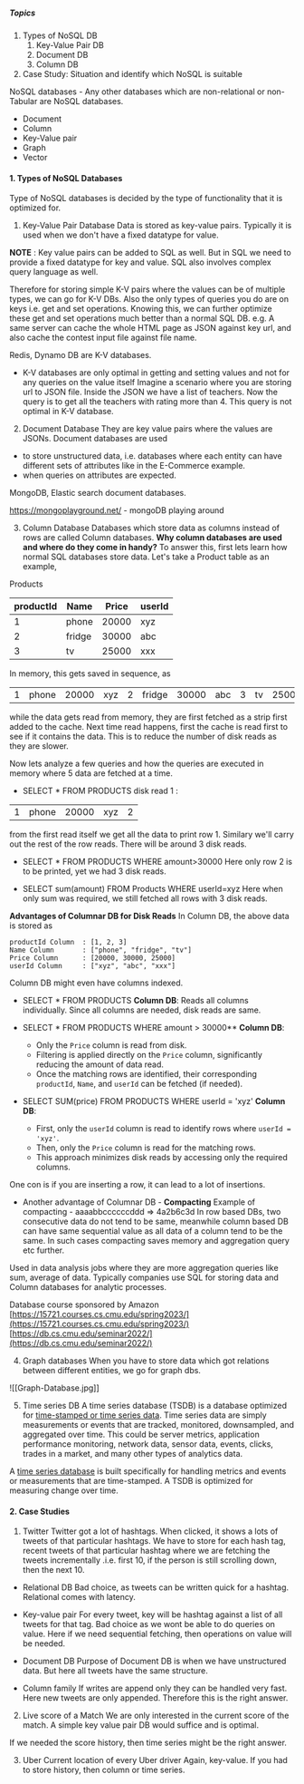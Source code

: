 ##### Topics
1. Types of NoSQL DB
	1. Key-Value Pair DB
	2. Document DB
	3. Column DB
2. Case Study: Situation and identify which NoSQL is suitable

NoSQL databases - Any other databases which are non-relational or non-Tabular are NoSQL databases.
- Document
- Column
- Key-Value pair
- Graph
- Vector

#### 1. Types of NoSQL Databases
Type of NoSQL databases is decided by the type of functionality that it is optimized for.
1. Key-Value Pair Database
Data is stored as key-value pairs. Typically it is used when we don't have a fixed datatype for value.

**NOTE** : Key value pairs can be added to SQL as well. But in SQL we need to provide a fixed datatype for key and value. SQL also involves complex query language as well.

Therefore for storing simple K-V pairs where the values can be of multiple types, we can go for K-V DBs. Also the only types of queries you do are on keys i.e. get and set operations. Knowing this, we can further optimize these get and set operations much better than a normal SQL DB.
e.g. A same server can cache the whole HTML page as JSON against key url, and also cache the contest input file against file name.

Redis, Dynamo DB are K-V databases.

- K-V databases are only optimal in getting and setting values and not for any queries on the value itself
Imagine a scenario where you are storing url to JSON file. Inside the JSON we have a list of teachers. Now the query is to get all the teachers with rating more than 4. This query is not optimal in K-V database.

2. Document Database
They are key value pairs where the values are JSONs. 
Document databases are used 
- to store unstructured data, i.e. databases where each entity can have different sets of attributes like in the E-Commerce example. 
- when queries on attributes are expected.

MongoDB, Elastic search  document databases.

https://mongoplayground.net/  - mongoDB playing around

3. Column Database
Databases which store data as columns instead of rows are called Column databases.
**Why column databases are used and where do they come in handy?**
To answer this, first lets learn how normal SQL databases store data. Let's take a Product table as an example, 

Products

| productId | Name   | Price | userId |
| --------- | ------ | ----- | ------ |
| 1         | phone  | 20000 | xyz    |
| 2         | fridge | 30000 | abc    |
| 3         | tv     | 25000 | xxx    |
In memory, this gets saved in sequence, as

|     |       |       |     |     |        |       |     |     |     |       |     |
| --- | ----- | ----- | --- | --- | ------ | ----- | --- | --- | --- | ----- | --- |
| 1   | phone | 20000 | xyz | 2   | fridge | 30000 | abc | 3   | tv  | 25000 | xxx |
while the data gets read from memory, they are first fetched as a strip first added to the cache. Next time read happens, first the cache is read first to see if it contains the data. This is to reduce the number of disk reads as they are slower. 

Now lets analyze a few queries and how the queries are executed in memory where 5 data are fetched at a time.

- SELECT * FROM PRODUCTS
disk read 1 :

|     |       |       |     |     |
| --- | ----- | ----- | --- | --- |
| 1   | phone | 20000 | xyz | 2   |

from the first read itself we get all the data to print row 1.
Similary we'll carry out the rest of the row reads. There will be around 3 disk reads.

- SELECT * FROM PRODUCTS WHERE amount>30000
Here only row 2 is to be printed, yet we had 3 disk reads.

- SELECT sum(amount) FROM Products WHERE userId=xyz
Here when only sum was required, we still fetched all rows with 3 disk reads.

**Advantages of Columnar DB for Disk Reads**
In Column DB, the above data is stored as

```
productId Column  : [1, 2, 3]
Name Column       : ["phone", "fridge", "tv"]
Price Column      : [20000, 30000, 25000]
userId Column     : ["xyz", "abc", "xxx"]
```


Column DB might even have columns indexed.

- SELECT * FROM PRODUCTS
 **Column DB**: Reads all columns individually. Since all columns are needed, disk reads are same.

- SELECT * FROM PRODUCTS WHERE amount > 30000**
**Column DB**:
    - Only the `Price` column is read from disk.
    - Filtering is applied directly on the `Price` column, significantly reducing the amount of data read.
    - Once the matching rows are identified, their corresponding `productId`, `Name`, and `userId` can be fetched (if needed).

- SELECT SUM(price) FROM PRODUCTS WHERE userId = 'xyz'
**Column DB**:
    - First, only the `userId` column is read to identify rows where `userId = 'xyz'`.
    - Then, only the `Price` column is read for the matching rows.
    - This approach minimizes disk reads by accessing only the required columns.

One con is if you are inserting a row, it can lead to a lot of insertions.

- Another advantage of Columnar DB - **Compacting**
Example of compacting - aaaabbccccccddd => 4a2b6c3d
In row based DBs, two consecutive data do not tend to be same, meanwhile column based DB can have same sequential value as all data of a column tend to be the same. In such cases compacting saves memory and aggregation query etc further.

Used in data analysis jobs where they are more aggregation queries like sum, average of data. Typically companies use SQL for storing data and Column databases for analytic processes. 

Database course sponsored by Amazon
 [https://15721.courses.cs.cmu.edu/spring2023/](https://15721.courses.cs.cmu.edu/spring2023/)
[https://db.cs.cmu.edu/seminar2022/](https://db.cs.cmu.edu/seminar2022/)

4. Graph databases
When you have to store data which got relations between different entities, we go for graph dbs.

![[Graph-Database.jpg]]

5. Time series DB
A time series database (TSDB) is a database optimized for [time-stamped or time series data](https://www.influxdata.com/what-is-time-series-data/). Time series data are simply measurements or events that are tracked, monitored, downsampled, and aggregated over time. This could be server metrics, application performance monitoring, network data, sensor data, events, clicks, trades in a market, and many other types of analytics data.

A [time series database](https://www.influxdata.com/comparison/) is built specifically for handling metrics and events or measurements that are time-stamped. A TSDB is optimized for measuring change over time.

#### 2. Case Studies
1. Twitter 
Twitter got a lot of hashtags. When clicked, it shows a lots of tweets of that particular hashtags. We have to store for each hash tag, recent tweets of that particular hashtag where we are fetching the tweets incrementally .i.e. first 10, if the person is still scrolling down, then the next 10.

- Relational DB
Bad choice, as tweets can be written quick for a hashtag. Relational comes with latency. 

- Key-value pair
For every tweet, key will be hashtag against a list of all tweets for that tag. Bad choice as we wont be able to do queries on value. Here if we need sequential fetching, then operations on value will be needed.

- Document DB
Purpose of Document DB is when we have unstructured data. But here all tweets have the same structure. 

- Column family
If writes are append only they can be handled very fast. Here new tweets are only appended. Therefore this is the right answer.

2. Live score of a Match
We are only interested in the current score of the match. A simple key value pair DB would suffice and is optimal.

If we needed the score history, then time series might be the right answer.

3. Uber 
Current location of every Uber driver
Again, key-value. If you had to store history, then column or time series.

